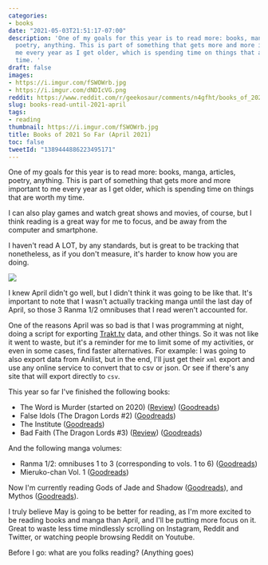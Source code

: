 ```yaml
---
categories:
- books
date: "2021-05-03T21:51:17-07:00"
description: 'One of my goals for this year is to read more: books, manga, articles,
  poetry, anything. This is part of something that gets more and more important to
  me every year as I get older, which is spending time on things that are worth my
  time. '
draft: false
images:
- https://i.imgur.com/fSWOWrb.jpg
- https://i.imgur.com/dNDIcVG.png
reddit: https://www.reddit.com/r/geekosaur/comments/n4gfht/books_of_2021_so_far_april_2021/
slug: books-read-until-2021-april
tags:
- reading
thumbnail: https://i.imgur.com/fSWOWrb.jpg
title: Books of 2021 So Far (April 2021)
toc: false
tweetId: "1389444886223495171"
---
```


One of my goals for this year is to read more: books, manga, articles, poetry, anything. This is part of something that gets more and more important to me every year as I get older, which is spending time on things that are worth my time. 

I can also play games and watch great shows and movies, of course, but I think reading is a great way for me to focus, and be away from the computer and smartphone.

<!--more-->

I haven't read A LOT, by any standards, but is great to be tracking that nonetheless, as if you don't measure, it's harder to know how you are doing.

![](https://i.imgur.com/dNDIcVG.png)

I knew April didn't go well, but I didn't think it was going to be like that. It's important to note that I wasn't actually tracking manga until the last day of April, so those 3 Ranma 1/2 omnibuses that I read weren't accounted for.

One of the reasons April was so bad is that I was programming at night, doing a script for exporting [Trakt.tv](http://trakt.tv) data, and other things. So it was not like it went to waste, but it's a reminder for me to limit some of my activities, or even in some cases, find faster alternatives. For example: I was going to also export data from Anilist, but in the end, I'll just get their `xml` export and use any online service to convert that to csv or json. Or see if there's any site that will export directly to `csv`.

This year so far I've finished the following books:

- The Word is Murder (started on 2020) ([Review](/post/book-review-the-word-is-murder-by-anthony-horowitz/)) ([Goodreads](https://www.goodreads.com/book/show/36919462-the-word-is-murder))
- False Idols (The Dragon Lords #2) ([Goodreads](https://www.goodreads.com/book/show/38369361-false-idols))
- The Institute ([Goodreads](https://www.goodreads.com/book/show/50892339-the-institute))
- Bad Faith (The Dragon Lords #3) ([Review](/post/finished-the-dragon-lords-books/)) ([Goodreads](https://www.goodreads.com/book/show/37760729-bad-faith))

And the following manga volumes:

- Ranma 1/2: omnibuses 1 to 3 (corresponding to vols. 1 to 6) ([Goodreads](https://www.goodreads.com/book/show/18223762-ranma-1-2-vol-1))
- Mieruko-chan Vol. 1 ([Goodreads](https://www.goodreads.com/book/show/54760327-mieruko-chan-vol-1))

Now I'm currently reading Gods of Jade and Shadow ([Goodreads](https://www.goodreads.com/book/show/49185974-gods-of-jade-and-shadow)), and Mythos ([Goodreads](https://www.goodreads.com/book/show/46228086-mythos)).

I truly believe May is going to be better for reading, as I'm more excited to be reading books and manga than April, and I'll be putting more focus on it. Great to waste less time mindlessly scrolling on Instagram, Reddit and Twitter, or watching people browsing Reddit on Youtube.

Before I go: what are you folks reading? (Anything goes)
